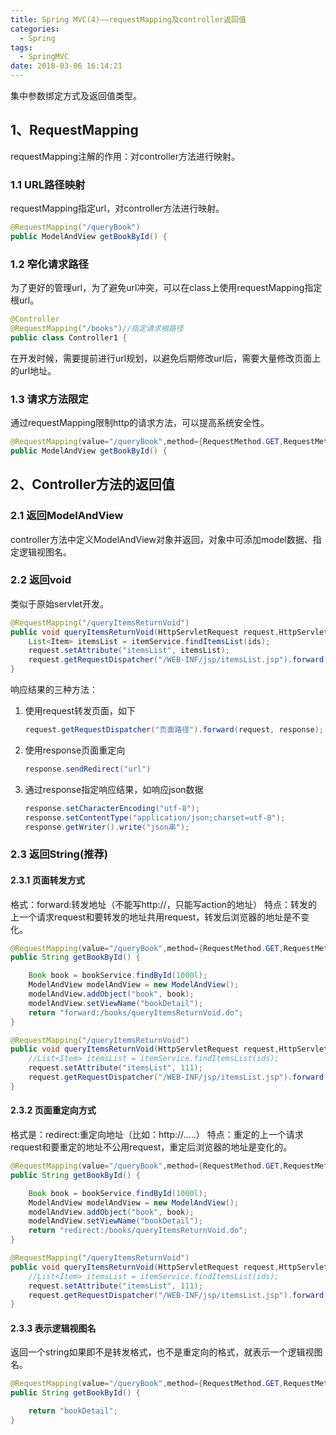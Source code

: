 ```yaml
---
title: Spring MVC(4)——requestMapping及controller返回值
categories:
  - Spring
tags:
  - SpringMVC
date: 2018-03-06 16:14:21
---
```


集中参数绑定方式及返回值类型。
<!--more-->

## 1、RequestMapping

requestMapping注解的作用：对controller方法进行映射。

### 1.1 URL路径映射

requestMapping指定url，对controller方法进行映射。

```java
@RequestMapping("/queryBook")
public ModelAndView getBookById() {
```

### 1.2 窄化请求路径

为了更好的管理url，为了避免url冲突，可以在class上使用requestMapping指定根url。

```java
@Controller
@RequestMapping("/books")//指定请求根路径
public class Controller1 {
```

在开发时候，需要提前进行url规划，以避免后期修改url后，需要大量修改页面上的url地址。

### 1.3 请求方法限定

通过requestMapping限制http的请求方法，可以提高系统安全性。

```java
@RequestMapping(value="/queryBook",method={RequestMethod.GET,RequestMethod.POST})
public ModelAndView getBookById() {
```

## 2、Controller方法的返回值

### 2.1 返回ModelAndView

controller方法中定义ModelAndView对象并返回，对象中可添加model数据、指定逻辑视图名。

### 2.2 返回void

类似于原始servlet开发。

```java
@RequestMapping("/queryItemsReturnVoid")
public void queryItemsReturnVoid(HttpServletRequest request,HttpServletResponse response,Integer[] ids){
    List<Item> itemsList = itemService.findItemsList(ids);
    request.setAttribute("itemsList", itemsList);
    request.getRequestDispatcher("/WEB-INF/jsp/itemsList.jsp").forward(request, response);
}
```

响应结果的三种方法：

 1. 使用request转发页面，如下
 
    ```java
    request.getRequestDispatcher("页面路径").forward(request, response);
    ```

 2. 使用response页面重定向
 
    ```java
    response.sendRedirect("url")
    ```
    
 3. 通过response指定响应结果，如响应json数据

    ```java
    response.setCharacterEncoding("utf-8");
    response.setContentType("application/json;charset=utf-8");
    response.getWriter().write("json串");
    ```
    
### 2.3 返回String(推荐)

#### 2.3.1 页面转发方式

格式：forward:转发地址（不能写http://，只能写action的地址）
特点：转发的上一个请求request和要转发的地址共用request，转发后浏览器的地址是不变化。

```java
@RequestMapping(value="/queryBook",method={RequestMethod.GET,RequestMethod.POST})
public String getBookById() {

    Book book = bookService.findById(1000l);
    ModelAndView modelAndView = new ModelAndView();
    modelAndView.addObject("book", book);
    modelAndView.setViewName("bookDetail");
    return "forward:/books/queryItemsReturnVoid.do";
}

@RequestMapping("/queryItemsReturnVoid")
public void queryItemsReturnVoid(HttpServletRequest request,HttpServletResponse response,Integer[] ids) throws ServletException, IOException{
    //List<Item> itemsList = itemService.findItemsList(ids);
    request.setAttribute("itemsList", 111);
    request.getRequestDispatcher("/WEB-INF/jsp/itemsList.jsp").forward(request, response);
}
```

#### 2.3.2 页面重定向方式

格式是：redirect:重定向地址（比如：http://.....）
特点：重定的上一个请求request和要重定的地址不公用request，重定后浏览器的地址是变化的。

```java
@RequestMapping(value="/queryBook",method={RequestMethod.GET,RequestMethod.POST})
public String getBookById() {

    Book book = bookService.findById(1000l);
    ModelAndView modelAndView = new ModelAndView();
    modelAndView.addObject("book", book);
    modelAndView.setViewName("bookDetail");
    return "redirect:/books/queryItemsReturnVoid.do";
}

@RequestMapping("/queryItemsReturnVoid")
public void queryItemsReturnVoid(HttpServletRequest request,HttpServletResponse response,Integer[] ids) throws ServletException, IOException{
    //List<Item> itemsList = itemService.findItemsList(ids);
    request.setAttribute("itemsList", 111);
    request.getRequestDispatcher("/WEB-INF/jsp/itemsList.jsp").forward(request, response);
}
```

#### 2.3.3 表示逻辑视图名

返回一个string如果即不是转发格式，也不是重定向的格式，就表示一个逻辑视图名。

```java
@RequestMapping(value="/queryBook",method={RequestMethod.GET,RequestMethod.POST})
public String getBookById() {

    return "bookDetail";
}
```
